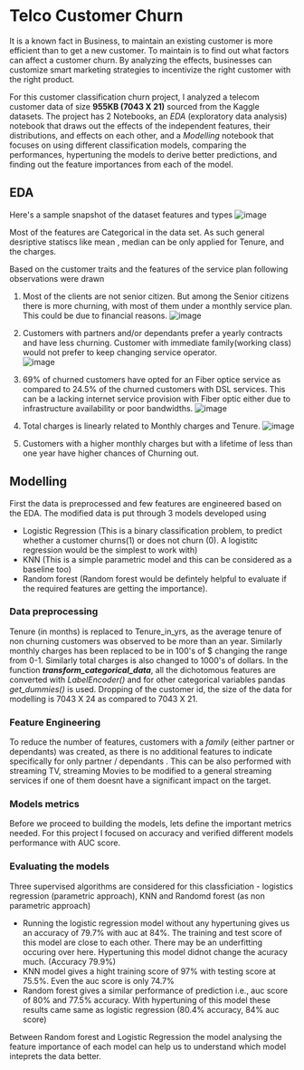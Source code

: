 # Telco Customer Churn

It is a known fact in Business, to maintain an existing customer is more efficient than to get a new customer. To maintain is to find out what factors can affect a customer churn. By analyzing the effects, businesses can customize smart marketing strategies to incentivize the right customer with the right product. 

For this customer classification churn project, I analyzed a telecom customer data of size **955KB (7043 X 21)** sourced from the Kaggle datasets.  The project has 2 Notebooks, an *EDA* (exploratory data analysis) notebook that draws out the effects of the independent features, their distributions, and effects on each other, and a *Modelling* notebook that focuses on using different classification models, comparing the performances, hypertuning the models to derive better predictions, and finding out the feature importances from each of the model. 

## EDA
Here's a sample snapshot of the dataset features and types
![image](https://user-images.githubusercontent.com/7806480/71709041-22d38800-2e49-11ea-99f7-40bbae16a348.png)

Most of the features are Categorical in the data set. As such general desriptive statiscs like mean , median can be only applied for Tenure, and the charges. 

Based on the customer traits and the features of the service plan following observations were drawn
1. Most of the clients are not senior citizen. But among the Senior citizens there is more churning, with most of them under a monthly service plan. This could be due to financial reasons. 
![image](https://user-images.githubusercontent.com/7806480/71720164-d4d47980-2e74-11ea-9bdb-01eb5d12c942.png)

2. Customers with partners and/or dependants prefer a yearly contracts and have less churning. Customer with immediate family(working class) would not prefer to keep changing service operator.  
![image](https://user-images.githubusercontent.com/7806480/71720208-ffbecd80-2e74-11ea-8828-fb95de1a4a45.png)

3. 69% of churned customers have opted for an Fiber optice service as compared to 24.5% of the churned customers with DSL services. This can be a lacking internet service provision with Fiber optic either due to infrastructure availability or poor bandwidths. 
![image](https://user-images.githubusercontent.com/7806480/71720735-da32c380-2e76-11ea-87c1-c9902ced508c.png)

4. Total charges is linearly related to Monthly charges and Tenure.
![image](https://user-images.githubusercontent.com/7806480/71720867-3a296a00-2e77-11ea-8803-87696d19ddf2.png)

5. Customers with a higher monthly charges but with a lifetime of less than one year have higher chances of Churning out.

## Modelling 

First the data is preprocessed and few features are engineered based on the EDA. The modified data is put through 3 models developed using 
* Logistic Regression (This is a binary classification problem, to predict whether a customer churns(1) or does not churn (0). A logistitc regression would be the simplest to work with) 
* KNN (This is a simple parametric model and this can be considered as a baseline too) 
* Random forest (Random forest would be defintely helpful to evaluate if the required features are getting the importance).

### Data preprocessing
Tenure (in months) is replaced to Tenure_in_yrs, as the average tenure of non churning customers was observed to be more than an year.
Similarly monthly charges has been replaced to be in 100's of $ changing the range from 0-1. Similarly total charges is also changed to 1000's of dollars. 
In the function __*transform_categorical_data*__, all the dichotomous features are converted with *LabelEncoder()* and for other categorical variables pandas *get_dummies()* is used. 
Dropping of the customer id, the size of the data for modelling is 7043 X 24 as compared to 7043 X 21. 

### Feature Engineering
To reduce the number of features, customers with a *family*  (either partner or dependants) was created, as there is no additional features to indicate specifically for only partner / dependants .
This can be also performed with streaming TV, streaming Movies to be modified to a general streaming services if one of them doesnt have a significant impact on the target.

### Models metrics

Before we proceed to building the models, lets define the important metrics needed. For this project I focused on accuracy and verified different models performance with AUC score. 

### Evaluating the models
Three supervised algorithms are considered for this classficiation - logistics regression (parametric approach), KNN and Randomd forest (as non parametric approach)
- Running the logistic regression model without any hypertuning gives us an accuracy of 79.7% with auc at 84%. The training and test score of this model are close to each other. There may be an underfitting occuring over here. Hypertuning this model didnot change the acuracy much. (Accuracy 79.9%) 
- KNN model gives a hight training score of 97% with testing score at 75.5%. Even the auc score is only 74.7%
- Random forest gives a similar performance of prediction i.e., auc score of 80%  and 77.5% accuracy. With hypertuning of this model these results came same as logistic regression (80.4% accuracy, 84% auc score) 

Between Random forest and Logistic Regression the model analysing the feature importance of each model can help us to understand which model inteprets the data better. 




